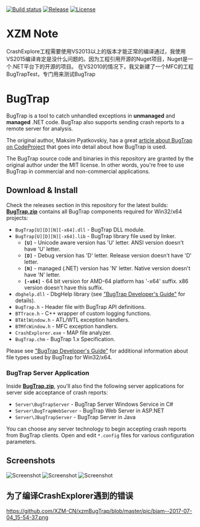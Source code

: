 [![Build status](https://ci.appveyor.com/api/projects/status/73nrgph9by0pgeb0?svg=true)](https://ci.appveyor.com/project/bchavez/bugtrap) [![Release](https://img.shields.io/github/release/bchavez/BugTrap.svg)](https://github.com/bchavez/BugTrap/releases) [![License](https://img.shields.io/github/license/bchavez/BugTrap.svg)](https://raw.githubusercontent.com/bchavez/BugTrap/master/LICENSE)


# XZM Note
CrashExplore工程需要使用VS2013以上的版本才能正常的编译通过，我使用VS2015编译肯定是没什么问题的。因为工程引用开源的Nuget项目，Nuget是一个.NET平台下的开源的项目。
在VS2010的情况下，我又新建了一个MFC的工程BugTrapTest，专门用来测试BugTrap


# BugTrap

BugTrap is a tool to catch unhandled exceptions in **unmanaged** and **managed** .NET code. BugTrap also supports sending crash reports to a remote server for analysis.

The original author, Maksim Pyatkovskiy, has a great [article about BugTrap on CodeProject](http://www.codeproject.com/Articles/14618/Catch-All-Bugs-with-BugTrap) that goes into detail about how BugTrap is used.

The BugTrap source code and binaries in this repository are granted by the original author under the MIT license. In other words, you're free to use BugTrap in commercial and non-commercial applications.

## Download & Install
Check the releases section in this repository for the latest builds:
[**BugTrap.zip**](https://github.com/bchavez/BugTrap/releases) contains all BugTrap components required for Win32/x64 projects:

* `BugTrap[U][D][N][-x64].dll` - BugTrap DLL module.
* `BugTrap[U][D][N][-x64].lib` - BugTrap library file used by linker.
  * **`[U]`** - Unicode aware version has 'U' letter. ANSI version doesn't have 'U' letter.
  * **`[D]`** - Debug version has 'D' letter. Release version doesn't have 'D' letter.
  * **`[N]`** - managed (.NET) version has 'N' letter. Native version doesn't have 'N' letter.
  * **`[-x64]`** - 64 bit version for AMD-64 platform has '-x64' suffix. x86 version doesn't have this suffix.
* `dbghelp.dll` - DbgHelp library (see ["BugTrap Developer's Guide"](https://raw.githubusercontent.com/bchavez/BugTrap/master/doc/BugTrap.pdf)                                      for details).
* `BugTrap.h` - Header file with BugTrap API definitions.
* `BTTrace.h` - C++ wrapper of custom logging functions.
* `BTAtlWindow.h` - ATL/WTL exception handlers.
* `BTMfcWindow.h` - MFC exception handlers.
* `CrashExplorer.exe` - MAP file analyzer.
* `BugTrap.chm` - BugTrap 1.x Specification.

Please see ["BugTrap Developer's Guide"](https://raw.githubusercontent.com/bchavez/BugTrap/master/doc/BugTrap.pdf) for additional information about file types used by BugTrap for Win32/x64.

### BugTrap Server Application
Inside [**BugTrap.zip**](https://github.com/bchavez/BugTrap/releases), you'll also find the following server applications for server side acceptance of crash reports:
* `Server\BugTrapServer` - BugTrap Server Windows Service in C#
* `Server\BugTrapWebServer` - BugTrap Web Server in ASP.NET
* `Server\JBugTrapServer` - BugTrap Server in Java

You can choose any server technology to begin accepting crash reports from BugTrap clients. Open and edit `*.config` files for various configuration parameters.

## Screenshots
![Screenshot](https://raw.githubusercontent.com/bchavez/BugTrap/master/doc/Screenshot2.png)
![Screenshot](https://raw.githubusercontent.com/bchavez/BugTrap/master/doc/Screenshot3.png)
![Screenshot](https://raw.githubusercontent.com/bchavez/BugTrap/master/doc/Screenshot4.png)


## 为了编译CrashExplorer遇到的错误
https://github.com/XZM-CN/xzmBugTrap/blob/master/pic/bjam--2017-07-04_15-54-37.png